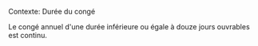 Contexte: Durée du congé

Le congé annuel d'une durée inférieure ou égale à douze jours ouvrables est continu.